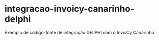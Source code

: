 # integracao-invoicy-canarinho-delphi
Exemplo de código-fonte de integração DELPHI com o InvoiCy Canarinho
